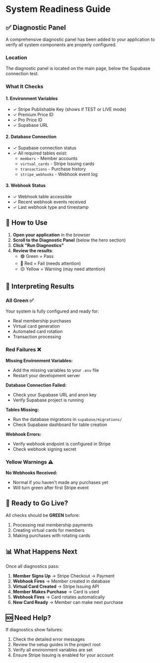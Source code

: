 # System Readiness Guide

## ✅ Diagnostic Panel

A comprehensive diagnostic panel has been added to your application to verify all system components are properly configured.

### Location
The diagnostic panel is located on the main page, below the Supabase connection test.

### What It Checks

#### 1. **Environment Variables**
- ✓ Stripe Publishable Key (shows if TEST or LIVE mode)
- ✓ Premium Price ID
- ✓ Pro Price ID
- ✓ Supabase URL

#### 2. **Database Connection**
- ✓ Supabase connection status
- ✓ All required tables exist:
  - `members` - Member accounts
  - `virtual_cards` - Stripe Issuing cards
  - `transactions` - Purchase history
  - `stripe_webhooks` - Webhook event log

#### 3. **Webhook Status**
- ✓ Webhook table accessible
- ✓ Recent webhook events received
- ✓ Last webhook type and timestamp

## 🎯 How to Use

1. **Open your application** in the browser
2. **Scroll to the Diagnostic Panel** (below the hero section)
3. **Click "Run Diagnostics"**
4. **Review the results**:
   - 🟢 Green = Pass
   - 🔴 Red = Fail (needs attention)
   - 🟡 Yellow = Warning (may need attention)

## 🔧 Interpreting Results

### All Green ✅
Your system is fully configured and ready for:
- Real membership purchases
- Virtual card generation
- Automated card rotation
- Transaction processing

### Red Failures ❌

**Missing Environment Variables:**
- Add the missing variables to your `.env` file
- Restart your development server

**Database Connection Failed:**
- Check your Supabase URL and anon key
- Verify Supabase project is running

**Tables Missing:**
- Run the database migrations in `supabase/migrations/`
- Check Supabase dashboard for table creation

**Webhook Errors:**
- Verify webhook endpoint is configured in Stripe
- Check webhook signing secret

### Yellow Warnings ⚠️

**No Webhooks Received:**
- Normal if you haven't made any purchases yet
- Will turn green after first Stripe event

## 🚀 Ready to Go Live?

All checks should be **GREEN** before:
1. Processing real membership payments
2. Creating virtual cards for members
3. Making purchases with rotating cards

## 📊 What Happens Next

Once all diagnostics pass:

1. **Member Signs Up** → Stripe Checkout → Payment
2. **Webhook Fires** → Member created in database
3. **Virtual Card Created** → Stripe Issuing API
4. **Member Makes Purchase** → Card is used
5. **Webhook Fires** → Card rotates automatically
6. **New Card Ready** → Member can make next purchase

## 🆘 Need Help?

If diagnostics show failures:
1. Check the detailed error messages
2. Review the setup guides in the project root
3. Verify all environment variables are set
4. Ensure Stripe Issuing is enabled for your account
